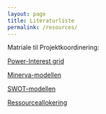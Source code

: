 ```yaml
---
layout: page
title: Literaturliste
permalink: /resources/
---
```


Matriale til Projektkoordinering:

<a href="https://www.improvementservice.org.uk/business-analysis-framework/consider-perspectives/powerinterest-grid/" target="_blank">Power-Interest grid</a>

<a href="https://gotutor.dk/blog/hvad-er-minerva-modellen" target="_blank">Minerva-modellen</a>

<a href="https://innovation.sites.ku.dk/metode/swot-analyse/" target="_blank">SWOT-modellen</a>

<a href="https://teamdeck.io/da/vidensbase/hvad-er-ressourceallokering/" target="_blank">Ressourceallokering</a>
